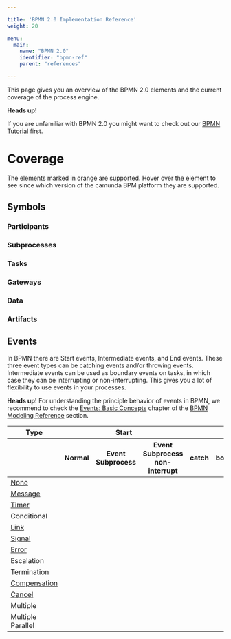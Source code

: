 ```yaml
---

title: 'BPMN 2.0 Implementation Reference'
weight: 20

menu:
  main:
    name: "BPMN 2.0"
    identifier: "bpmn-ref"
    parent: "references"

---
```


This page gives you an overview of the BPMN 2.0 elements and the current coverage of the process engine. 

<div class="alert alert-warning">
  <strong>Heads up!</strong>
  
  If you are unfamiliar with BPMN 2.0 you might want to check out our <a href="http://camunda.org/bpmn/tutorial.html">BPMN Tutorial</a> first.
</div>

# Coverage

The elements marked in <span class="label label-warning">orange</span> are supported. 
Hover over the element to see since which version of the camunda BPM platform they are supported.

## Symbols

<div>
  <div class="row">
    <div class="col-md-3">
      <h3>Participants</h3>
      <div style="position: relative">
        <div data-bpmn-symbol="participant" data-bpmn-symbol-name="Pool">          
          <div id="1" title="since 7.0"></div>
        </div>
        <div style="position: absolute; top: 0; left: 24px" data-bpmn-symbol="lane" data-bpmn-symbol-name="Lane">
          <div id="1" title="since 7.0"></div>
        </div>
      </div>
    </div>
    <div class="col-md-9">
      <h3>Subprocesses</h3>
      <div data-bpmn-symbol="subprocess" data-bpmn-symbol-name="Subprocess">
        <a href="ref:#subprocesses-embedded-subprocess">
          <div id="1" title="since 7.0"></div>
        </a>
      </div>
      <div data-bpmn-symbol="callactivity" data-bpmn-symbol-name="Call Activity">
        <a href="ref:#subprocesses-call-activity">
          <div id="1" title="since 7.0"></div>
        </a>
      </div>
      <div data-bpmn-symbol="eventsubprocess" data-bpmn-symbol-name="Event Subprocess">
        <a href="ref:#subprocesses-event-subprocess">
          <div id="1" title="since 7.0"></div>
        </a>
      </div>
      <div data-bpmn-symbol="transaction" data-bpmn-symbol-name="Transaction">
        <a href="ref:#subprocesses-transaction-subprocess">
          <div id="1" title="since 7.0"></div>
        </a>
      </div>
    </div>
  </div>
  <div class="row">
    <div class="col-md-12">
      <h3>Tasks</h3>
      <div data-bpmn-symbol="servicetask" data-bpmn-symbol-name="Service Task">
        <a href="ref:#tasks-service-task">
          <div id="1" title="since 7.0"></div>
        </a>
      </div>
      <div data-bpmn-symbol="usertask" data-bpmn-symbol-name="User Task">
        <a href="ref:#tasks-user-task">
          <div id="1" title="since 7.0"></div>
        </a>
      </div>
      <div data-bpmn-symbol="scripttask" data-bpmn-symbol-name="Script Task">
        <a href="ref:#tasks-script-task">
          <div id="1" title="since 7.0"></div>
        </a>
      </div>
      <div data-bpmn-symbol="businessruletask" data-bpmn-symbol-name="Business Rule Task">
        <a href="ref:#tasks-business-rule-task">
          <div id="1" title="since 7.0"></div>
        </a>
      </div>
      <div data-bpmn-symbol="manualtask" data-bpmn-symbol-name="Manual Task">
        <a href="ref:#tasks-manual-task">
          <div id="1" title="since 7.0"></div>
        </a>
      </div>
      <div data-bpmn-symbol="receivetask" data-bpmn-symbol-name="Receive Task">
        <a href="ref:#tasks-receive-task">
          <div id="1" title="since 7.0"></div>
        </a>
      </div>
      <div data-bpmn-symbol="task" data-bpmn-symbol-name="Undefined Task"></div>
      <div data-bpmn-symbol="sendtask" data-bpmn-symbol-name="Send Task">
        <a href="ref:#tasks-send-task">
          <div id="1" title="since 7.0"></div>
        </a>
      </div>
      <div data-bpmn-symbol="receivetask-instantiate" data-bpmn-symbol-name="Receive Task (instantiated)"></div>
    </div>
  </div>
  <div class="row">
    <div class="col-md-5">
      <h3>Gateways</h3>
      <div data-bpmn-symbol="exclusivegateway" data-bpmn-symbol-name="XOR">
        <a href="ref:#gateways-data-based-exclusive-gateway-xor">
          <div id="1" title="since 7.0"></div>
        </a>
      </div>
      <div data-bpmn-symbol="inclusivegateway" data-bpmn-symbol-name="OR">
        <a href="ref:#gateways-inclusive-gateway">
          <div id="1" title="since 7.0"></div>
        </a>
      </div>
      <div data-bpmn-symbol="parallelgateway" data-bpmn-symbol-name="AND">
        <a href="ref:#gateways-parallel-gateway">
          <div id="1" title="since 7.0"></div>
        </a>
      </div>
      <div data-bpmn-symbol="eventbasedgateway" data-bpmn-symbol-name="Event">
        <a href="ref:#gateways-event-based-gateway">
          <div id="1" title="since 7.0"></div>
        </a>
      </div>
    </div>
    <div class="col-md-3">
      <h3>Data</h3>
      <div data-bpmn-symbol="dataobject" data-bpmn-symbol-name="Data <br>Object"></div>
      <div data-bpmn-symbol="datastorereference" data-bpmn-symbol-name="Data <br>Store"></div>
    </div>
    <div class="col-md-3">
      <h3>Artifacts</h3>
      <div data-bpmn-symbol="textannotation" data-bpmn-symbol-name="Text <br>Annotation">
        <div id="1" title="since 7.0"></div>
      </div>
      <div data-bpmn-symbol="group" data-bpmn-symbol-name="Group">
        <div id="1" title="since 7.0"></div>
      </div>
    </div>
  </div>
</div>


## Events

In BPMN there are Start events, Intermediate events, and End events. These three event types can be catching events and/or throwing events. Intermediate events can be used as boundary events on tasks, in which case they can be interrupting or non-interrupting. This gives you a lot of flexibility to use events in your processes.

<div class="alert alert-warning">
  <strong>Heads up!</strong>
  For understanding the principle behavior of events in BPMN, we recommend to check the
  <a href="http://camunda.org/bpmn/reference.html#events-basic-concepts">Events: Basic Concepts</a> chapter of the <a href="http://camunda.org/bpmn/reference.html">BPMN Modeling Reference</a> section.
</div>

<div class="table-responsive">
  <table class="table table-bordered table-bpmn-events">
    <thead>
      <tr>
        <th>Type</th>
        <th colspan="3">Start</th>
        <th colspan="4">Intermediate</th>
        <th>End</th>
      </tr>
      <tr>
        <th></th>
        <th>Normal</th>
        <th>Event Subprocess</th>
        <th>Event Subprocess<br/>non-interrupt</th>
        <th>catch</th>
        <th>boundary</th>
        <th>boundary<br/>non-interrupt</th>
        <th>throw</th>
        <th></th>
      </tr>
    </thead>
    <tbody>
      <tr>
        <td><a href="ref:#events-none-events">None</a></td>
        <td>
          <div data-bpmn-symbol="startevent">
            <div id="1" title="since 7.0"></div>    
          </div>
        </td>
        <td></td>
        <td></td>
        <td></td>
        <td></td>
        <td></td>
        <td>
          <div data-bpmn-symbol="intermediateevent">
            <div id="1" title="since 7.0"></div>
          </div>
        </td>
        <td>
          <div data-bpmn-symbol="endevent">
            <div id="1" title="since 7.0"></div>
          </div>
        </td>
      </tr>
      <tr>
        <td><a href="ref:#events-message-events">Message</a></td>
        <td>
          <div data-bpmn-symbol="startevent/message">
            <div id="1" title="since 7.0"></div>
          </div>
        </td>
        <td>
          <div data-bpmn-symbol="startevent/message">
            <div id="1" title="since 7.0"></div>
          </div>
        </td>
        <td>
          <div data-bpmn-symbol="startevent/message-non">
            <div id="1" title="since 7.1"></div>
          </div>
        </td>
        <td>
          <div data-bpmn-symbol="intermediatecatchevent/message">
            <div id="1" title="since 7.0"></div>
          </div>
        </td>
        <td>
          <div data-bpmn-symbol="intermediatecatchevent/message">
            <div id="1" title="since 7.0"></div>
          </div>
        </td>
        <td>
          <div data-bpmn-symbol="intermediatecatchevent/message-non">
            <div id="1" title="since 7.0"></div>
          </div>
        </td>
        <td>
          <div data-bpmn-symbol="intermediatethrowevent/message">
            <div id="1" title="since 7.0"></div>
          </div>
        </td>
        <td>
          <div data-bpmn-symbol="endevent/message">
            <div id="1" title="since 7.0"></div>
          </div>
        </td>
      </tr>
      <tr>
        <td><a href="ref:#events-timer-events">Timer</a></td>
        <td>
          <div data-bpmn-symbol="startevent/timer">
            <div id="1" title="since 7.0"></div>
          </div>
        </td>
        <td>
          <div data-bpmn-symbol="startevent/timer">
			<div id="1" title="since 7.1"></div>
		  </div>
        </td>
        <td>
          <div data-bpmn-symbol="startevent/timer-non">
			<div id="1" title="since 7.1"></div>
		  </div>
        </td>         
        <td>
          <div data-bpmn-symbol="intermediatecatchevent/timer">
            <div id="1" title="since 7.0"></div>
          </div>
        </td>
        <td>
          <div data-bpmn-symbol="intermediatecatchevent/timer">
            <div id="1" title="since 7.0"></div>
          </div>
        </td>
        <td>
          <div data-bpmn-symbol="intermediatecatchevent/timer-non">
            <div id="1" title="since 7.0"></div>
          </div>
        </td>
        <td></td>
        <td></td>
      </tr>
      <tr>
        <td>Conditional</td>
        <td>
          <div data-bpmn-symbol="startevent/conditional"></div>
        </td>
        <td>
          <div data-bpmn-symbol="startevent/conditional"></div>
        </td>
        <td>
          <div data-bpmn-symbol="startevent/conditional-non"></div>
        </td>         
        <td>
          <div data-bpmn-symbol="intermediatecatchevent/conditional"></div>
        </td>
        <td>
          <div data-bpmn-symbol="intermediatecatchevent/conditional"></div>
        </td>
        <td>
          <div data-bpmn-symbol="intermediatecatchevent/conditional-non"></div>
        </td>
        <td></td>
        <td></td>
      </tr> 
      <tr>
        <td><a href="ref:#events-link-events">Link</a></td>
        <td></td>
        <td></td>
        <td></td>       
        <td>
          <div data-bpmn-symbol="intermediatecatchevent/link">
            <div id="1" title="since 7.0"></div>
          </div>
        </td>
        <td></td>
        <td></td>
        <td>
          <div data-bpmn-symbol="intermediatethrowevent/link">
            <div id="1" title="since 7.0"></div>
          </div>
        </td>
        <td></td>
      </tr>   
      <tr>
        <td><a href="ref:#events-signal-events">Signal</a></td>
        <td>
          <div data-bpmn-symbol="startevent/signal">
          	<div id="1" title="since 7.4"></div>
          </div>
        </td>
        <td>
          <div data-bpmn-symbol="startevent/signal">
			<div id="1" title="since 7.1"></div>
		  </div>
        </td>
        <td>
          <div data-bpmn-symbol="startevent/signal-non">
			<div id="1" title="since 7.1"></div>
		  </div>
        </td>         
        <td>
          <div data-bpmn-symbol="intermediatecatchevent/signal">
            <div id="1" title="since 7.0"></div>
          </div>
        </td>
        <td>
          <div data-bpmn-symbol="intermediatecatchevent/signal">
            <div id="1" title="since 7.0"></div>
          </div>
        </td>
        <td>
          <div data-bpmn-symbol="intermediatecatchevent/signal-non">
            <div id="1" title="since 7.0"></div>
          </div>
        </td>
        <td>
          <div data-bpmn-symbol="intermediatethrowevent/signal">
            <div id="1" title="since 7.0"></div>
          </div>
        </td>
        <td>
          <div data-bpmn-symbol="endevent/signal">
            <div id="1" title="since 7.0"></div>
          </div>
        </td>
      </tr>
      <tr>
        <td><a href="ref:#events-error-events">Error</a></td>
        <td></td>
        <td>
          <div data-bpmn-symbol="startevent/error">
            <div id="1" title="since 7.0"></div>
          </div>
        </td>
        <td></td>         
        <td></td>
        <td>
          <div data-bpmn-symbol="intermediatecatchevent/error">
            <div id="1" title="since 7.0"></div>
          </div>
        </td>
        <td></td>
        <td></td>
        <td>
          <div data-bpmn-symbol="endevent/error">
            <div id="1" title="since 7.0"></div>
          </div>
        </td>
      </tr>
      <tr>
        <td>Escalation</td>
        <td></td>
        <td>
          <div data-bpmn-symbol="startevent/escalation"></div>
        </td>
        <td>
          <div data-bpmn-symbol="startevent/escalation-non"></div>
        </td>         
        <td></td>
        <td>
          <div data-bpmn-symbol="intermediatecatchevent/escalation"></div>
        </td>
        <td>
          <div data-bpmn-symbol="intermediatecatchevent/escalation-non"></div>
        </td>
        <td>
          <div data-bpmn-symbol="intermediatethrowevent/escalation"></div>
        </td>
        <td>
          <div data-bpmn-symbol="endevent/escalation"></div>
        </td>
      </tr> 
      <tr>
        <td>Termination</td>
        <td></td>
        <td></td>
        <td></td>
        <td></td>
        <td></td>
        <td></td>
        <td></td>
        <td>
          <div data-bpmn-symbol="endevent/terminate">
            <div id="1" title="since 7.0"></div>
          </div>
        </td>
      </tr> 
      <tr>
        <td><a href="ref:#events-cancel-and-compensation-events">Compensation</a></td>
        <td></td>
        <td>
          <div data-bpmn-symbol="startevent/compensate">
          	<div id="1" title="since 7.4"></div>
          </div>
        </td>
        <td></td>
        <td></td>
        <td>
          <div data-bpmn-symbol="intermediatecatchevent/compensate">
            <div id="1" title="since 7.0"></div>
          </div>
        </td>
        <td></td>
        <td>
          <div data-bpmn-symbol="intermediatethrowevent/compensate">
            <div id="1" title="since 7.0"></div>
          </div>
        </td>
        <td>
          <div data-bpmn-symbol="endevent/compensate">
          	<div id="1" title="since 7.4"></div>
          </div>
        </td>
      </tr>         
      <tr>
        <td><a href="ref:#events-cancel-and-compensation-events">Cancel</a></td>
        <td></td>
        <td></td>
        <td></td>
        <td></td>
        <td>
          <div data-bpmn-symbol="intermediatecatchevent/cancel">
            <div id="1" title="since 7.0"></div>
          </div>
        </td>
        <td></td>
        <td></td>
        <td>
          <div data-bpmn-symbol="endevent/cancel">
            <div id="1" title="since 7.0"></div>
          </div>
        </td>
      </tr>
      <tr>         
        <td>Multiple</td>
        <td>
          <div data-bpmn-symbol="startevent/multiple"></div>
        </td>
        <td>
          <div data-bpmn-symbol="startevent/multiple"></div>
        </td>
        <td>
          <div data-bpmn-symbol="startevent/multiple-non"></div>
        </td>
        <td>
          <div data-bpmn-symbol="intermediatecatchevent/multiple"></div>
        </td>
        <td>
          <div data-bpmn-symbol="intermediatecatchevent/multiple"></div>
        </td>
        <td>
          <div data-bpmn-symbol="intermediatecatchevent/multiple-non"></div>
        </td>
        <td>
          <div data-bpmn-symbol="intermediatethrowevent/multiple"></div>
        </td>
        <td>
          <div data-bpmn-symbol="endevent/multiple"></div>
        </td>
      </tr>
      <tr>
        <td>Multiple Parallel</td>
        <td>
          <div data-bpmn-symbol="startevent/multipleParallel"></div>
        </td>
        <td>
          <div data-bpmn-symbol="startevent/multipleParallel"></div>
        </td>
        <td>
          <div data-bpmn-symbol="startevent/multipleParallel-non"></div>
        </td>         
        <td>
          <div data-bpmn-symbol="intermediatecatchevent/multipleParallel"></div>
        </td>
        <td>
          <div data-bpmn-symbol="intermediatecatchevent/multipleParallel"></div>
        </td>
        <td>
          <div data-bpmn-symbol="intermediatecatchevent/multipleParallel-non"></div>
        </td>
        <td></td>
        <td></td>
      </tr>
    </tbody>
  </table>
</div>